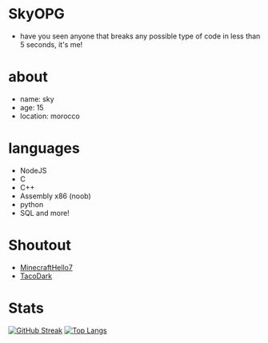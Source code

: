 # SkyOPG
- have you seen anyone that breaks any possible type of code in less than 5 seconds, it's me!
# about
- name: sky
- age: 15 
- location: morocco
# languages
- NodeJS
- C
- C++
- Assembly x86 (noob)
- python 
- SQL and more!
# Shoutout
- [MinecraftHello7](https://github.com/Minecrafthello7)
- [TacoDark](https://github.com/TacoDark)
# Stats
[![GitHub Streak](https://streak-stats.demolab.com/?user=SkyOPG)](https://git.io/streak-stats)
[![Top Langs](https://github-readme-stats.vercel.app/api/top-langs/?username=SkyOPG&theme=cobalt)](https://github.com/anuraghazra/github-readme-stats)
